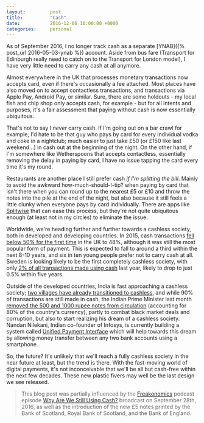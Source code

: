 ```yaml
---
layout:         post
title:          "Cash"
date:           2016-12-06 10:00:00 +0000
categories:     personal
---
```


As of September 2016, I no longer track cash as a separate [YNAB]({% post_url 2016-05-03-ynab %}) account. Aside from bus fare (Transport for Edinburgh really need to catch on to the Transport for London model), I have very little need to carry any cash at all anymore.

<!-- Read More -->

Almost everywhere in the UK that processes monetary transactions now accepts card, even if there's occasionally a fee attached. Most places have also moved on to accept contactless transactions, and transactions via Apple Pay, Android Pay, or similar. Sure, there are some holdouts - my local fish and chip shop only accepts cash, for example - but for all intents and purposes, it's a fair assessment that paying without cash is now essentially ubiquitous.

That's not to say I *never* carry cash. If I'm going out on a bar crawl for example, I'd hate to be that guy who pays by card for every individual vodka and coke in a nightclub; much easier to just take £50 (or £150 like last weekend...) in cash out at the beginning of the night. On the other hand, if I'm somewhere like Wetherspoons that accepts contactless, essentially removing the delay in paying by card, I have no issue tapping the card every time it's my round.

Restaurants are another place I still prefer cash *if I'm splitting the bill*. Mainly to avoid the awkward how-much-should-I-tip? when paying by card that isn't there when you can round up to the nearest £5 or £10 and throw the notes into the pile at the end of the night, but also because it still feels a little clunky when everyone pays by card individually. There are apps like [Splitwise][splitwise-app] that can ease this process, but they're not quite ubiquitous enough (at least not in my circles) to eliminate the issue.

Worldwide, we're heading further and further towards a cashless society, both in developed and developing countries. In 2015, cash transactions [fell below 50% for the first time][raconteur-cashless-future] in the UK to 48%, although it was still the most popular form of payment. This is expected to fall to around a third within the next 8-10 years, and six in ten young people prefer not to carry cash at all. Sweden is looking likely to be the first completely cashless society, with only [2% of all transactions made using cash][guardian-sweden-cashless] last year, likely to drop to just 0.5% within five years.

Outside of the developed countries, India is fast approaching a cashless society; [two villages have already transitioned to cashless][india-times-cashless-economy], and while 90% of transactions are still made in cash, the Indian Prime Minister last month [removed the 500 and 1000 rupee notes from circulation][gizmodo-indian-note-removal] (accounting for 80% of the country's currency), partly to combat black market deals and corruption, but also to start realizing his dream of a cashless society. Nandan Nilekani, Indian co-founder of Infosys, is currently building a system called [Unified Payment Interface][hindu-upi] which will help towards this dream by allowing money transfer between any two bank accounts using a smartphone.

So, the future? It's unlikely that we'll reach a fully cashless society in the near future at least, but the trend is there. With the fast-moving world of digital payments, it's not inconceivable that we'll be all but cash-free within the next few decades. These new plastic fivers may well be the last design we see released.

> This blog post was partially influenced by the [Freakonomics][freakonomics-home] podcast episode [Why Are We Still Using Cash?][freakonomics-cash-episode] broadcast on September 28th, 2016, as well as the introduction of the new £5 notes printed by the Bank of Scotland, Royal Bank of Scotland, and the Bank of England.

[splitwise-app]:                https://www.splitwise.com/
[raconteur-cashless-future]:    http://raconteur.net/technology/are-we-heading-towards-a-cashless-future
[guardian-sweden-cashless]:     https://www.theguardian.com/business/2016/jun/04/sweden-cashless-society-cards-phone-apps-leading-europe
[india-times-cashless-economy]: http://www.indiatimes.com/news/india/these-two-places-in-india-are-already-living-pm-modi-s-dream-of-cashless-economy-266574.html
[gizmodo-indian-note-removal]:  http://gizmodo.com/indias-prime-minister-plans-for-cashless-society-1789403344
[hindu-upi]:                    http://www.thehindu.com/business/Economy/What-is-Unified-Payment-Interface/article14593189.ece
[freakonomics-home]:            http://freakonomics.com/
[freakonomics-cash-episode]:    http://freakonomics.com/podcast/still-using-cash/